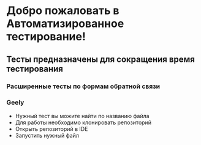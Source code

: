 # Добро пожаловать в Автоматизированное тестирование!
## Тесты предназначены для сокращения время тестирования
### Расширенные тесты по формам обратной связи
### Geely
- Нужный тест вы можите найти по названию файла
- Для работы необходимо клонировать репозиторий
- Открыть репозиторий в IDE
- Запустить нужный файл

